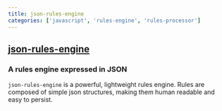 ```yaml
---
title: json-rules-engine
categories: ['javascript', 'rules-engine', 'rules-processor']
---
```

## [json-rules-engine](https://github.com/CacheControl/json-rules-engine)

### A rules engine expressed in JSON


```json-rules-engine``` is a powerful, lightweight rules engine.  Rules are composed of simple json structures, making them human readable and easy to persist.
